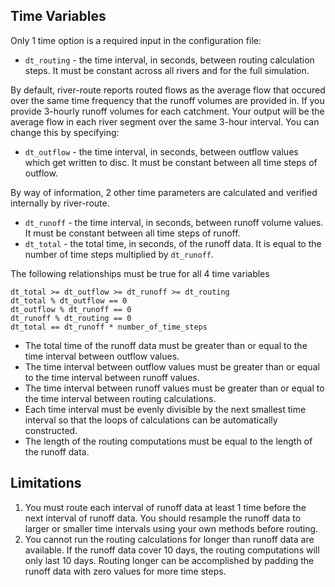 ## Time Variables

Only 1 time option is a required input in the configuration file:

- `dt_routing` - the time interval, in seconds, between routing calculation steps. It must be constant across all rivers
  and for the full simulation.

By default, river-route reports routed flows as the average flow that occured over the same time frequency that the
runoff volumes are provided in. If you provide 3-hourly runoff volumes for each catchment. Your output will be the
average flow in each river segment over the same 3-hour interval. You can change this by specifying:

- `dt_outflow` - the time interval, in seconds, between outflow values which get written to disc. It must be constant
  between all time steps of outflow.

By way of information, 2 other time parameters are calculated and verified internally by river-route.

- `dt_runoff` - the time interval, in seconds, between runoff volume values. It must be constant between all time steps
  of runoff.
- `dt_total` - the total time, in seconds, of the runoff data. It is equal to the number of time steps multiplied
  by `dt_runoff`.

The following relationships must be true for all 4 time variables

```
dt_total >= dt_outflow >= dt_runoff >= dt_routing
dt_total % dt_outflow == 0
dt_outflow % dt_runoff == 0
dt_runoff % dt_routing == 0
dt_total == dt_runoff * number_of_time_steps
```

- The total time of the runoff data must be greater than or equal to the time interval between outflow values.
- The time interval between outflow values must be greater than or equal to the time interval between runoff values.
- The time interval between runoff values must be greater than or equal to the time interval between routing
  calculations.
- Each time interval must be evenly divisible by the next smallest time interval so that the loops of calculations can
  be automatically constructed.
- The length of the routing computations must be equal to the length of the runoff data.

## Limitations

1. You must route each interval of runoff data at least 1 time before the next interval of runoff data. You should
   resample the runoff data to larger or smaller time intervals using your own methods before routing.
2. You cannot run the routing calculations for longer than runoff data are available. If the runoff data cover 10 days,
   the routing computations will only last 10 days. Routing longer can be accomplished by padding the runoff data with
   zero values for more time steps.
